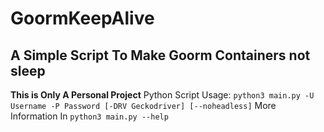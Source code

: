 # GoormKeepAlive
## A Simple Script To Make Goorm Containers not sleep
**This is Only A Personal Project**
Python Script Usage:
`python3 main.py -U Username -P Password [-DRV Geckodriver] [--noheadless]`
More Information In `python3 main.py --help`
